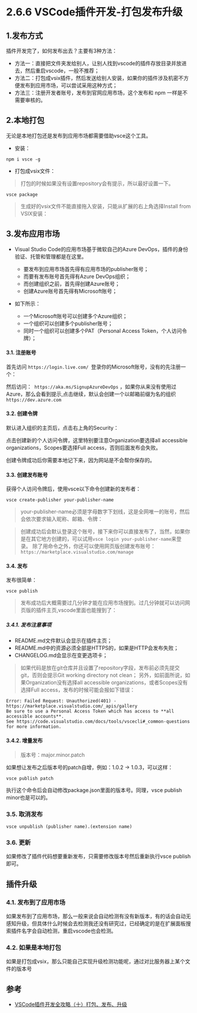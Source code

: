 # 2.6.6 VSCode插件开发-打包发布升级

## 1.发布方式
插件开发完了，如何发布出去？主要有3种方法：

- 方法一：直接把文件夹发给别人，让别人找到vscode的插件存放目录并放进去，然后重启vscode，一般不推荐；
- 方法二：打包成vsix插件，然后发送给别人安装，如果你的插件涉及机密不方便发布到应用市场，可以尝试采用这种方式；
- 方法三：注册开发者账号，发布到官网应用市场，这个发布和 npm 一样是不需要审核的。


## 2.本地打包

无论是本地打包还是发布到应用市场都需要借助vsce这个工具。

- 安装：
```
npm i vsce -g

```
- 打包成vsix文件：
>打包的时候如果没有设置repository会有提示，所以最好设置一下。

```
vsce package
```
>生成好的vsix文件不能直接拖入安装，只能从扩展的右上角选择Install from VSIX安装：


## 3.发布应用市场
- Visual Studio Code的应用市场基于微软自己的Azure DevOps，插件的身份验证、托管和管理都是在这里。

  - 要发布到应用市场首先得有应用市场的publisher账号；
  - 而要有发布账号首先得有Azure DevOps组织；
  - 而创建组织之前，首先得创建Azure账号；
  - 创建Azure账号首先得有Microsoft账号；

- 如下所示：
  - 一个Microsoft账号可以创建多个Azure组织；
  - 一个组织可以创建多个publisher账号；
  - 同时一个组织可以创建多个PAT（Personal Access Token，个人访问令牌）；

#### 3.1. 注册账号
首先访问 `https://login.live.com/ `登录你的Microsoft账号，没有的先注册一个：

然后访问：` https://aka.ms/SignupAzureDevOps` ，如果你从来没有使用过Azure，那么会看到提示,点击继续，默认会创建一个以邮箱前缀为名的组织
`https://dev.azure.com`


#### 3.2. 创建令牌
默认进入组织的主页后，点击右上角的Security：

点击创建新的个人访问令牌，这里特别要注意Organization要选择all accessible organizations，Scopes要选择Full access，否则后面发布会失败。

创建令牌成功后你需要本地记下来，因为网站是不会帮你保存的。

#### 3.3. 创建发布账号
获得个人访问令牌后，使用vsce以下命令创建新的发布者：

```
vsce create-publisher your-publisher-name
```
>your-publisher-name必须是字母数字下划线，这是全网唯一的账号，然后会依次要求输入昵称、邮箱、令牌：

>创建成功后会默认登录这个账号，接下来你可以直接发布了，当然，如果你是在其它地方创建的，可以试用`vsce login your-publisher-name`来登录。
除了用命令之外，你还可以使用网页版创建发布账号：`https://marketplace.visualstudio.com/manage`


#### 3.4. 发布

发布很简单：

```
vsce publish
```

>发布成功后大概需要过几分钟才能在应用市场搜到。过几分钟就可以访问网页版的插件主页,vscode里面也能搜到了：


##### 3.4.1. 发布注意事项
- README.md文件默认会显示在插件主页；
- README.md中的资源必须全部是HTTPS的，如果是HTTP会发布失败；
- CHANGELOG.md会显示在变更选项卡；

>如果代码是放在git仓库并且设置了repository字段，发布前必须先提交git，否则会提示Git working directory not clean；
另外，如前面所说，如果Organization没有选择all accessible organizations，或者Scopes没有选择Full access，发布的时候可能会报如下错误：

```
Error: Failed Request: Unauthorized(401) - https://marketplace.visualstudio.com/_apis/gallery
Be sure to use a Personal Access Token which has access to **all accessible accounts**.
See https://code.visualstudio.com/docs/tools/vscecli#_common-questions for more information.
```


#### 3.4.2. 增量发布

>版本号：major.minor.patch

如果想让发布之后版本号的patch自增，例如：1.0.2 -> 1.0.3，可以这样：
```
vsce publish patch
```
执行这个命令后会自动修改package.json里面的版本号。同理，vsce publish minor也是可以的。

### 3.5. 取消发布
```
vsce unpublish (publisher name).(extension name)
```

### 3.6. 更新
如果修改了插件代码想要重新发布，只需要修改版本号然后重新执行vsce publish即可。

## 插件升级
### 4.1. 发布到了应用市场
如果发布到了应用市场，那么一般来说会自动检测有没有新版本，有的话会自动无感知升级，但具体什么时候会去检测我还没有研究过，已经确定的是在扩展面板搜索插件名字会自动检测，重启vscode也会检测。

### 4.2. 如果是本地打包
如果是打包成vsix，那么只能自己实现升级检测功能呢，通过对比服务器上某个文件的版本号
## 参考
- [VSCode插件开发全攻略（十）打包、发布、升级](http://blog.haoji.me/vscode-plugin-publish.html)
